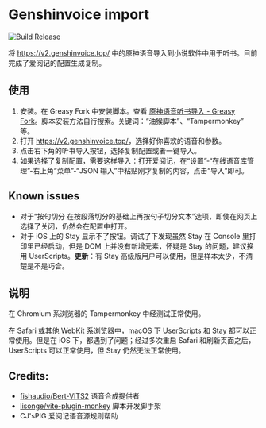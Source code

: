 # Genshinvoice import

[![Build Release](https://github.com/yy4382/genshinvoice-import/actions/workflows/build-release.yaml/badge.svg)](https://github.com/yy4382/genshinvoice-import/actions/workflows/build-release.yaml)

将 <https://v2.genshinvoice.top/> 中的原神语音导入到小说软件中用于听书。目前完成了爱阅记的配置生成复制。

## 使用

1. 安装。在 Greasy Fork 中安装脚本。查看 [原神语音听书导入 - Greasy Fork](https://greasyfork.org/zh-CN/scripts/489531-%E5%8E%9F%E7%A5%9E%E8%AF%AD%E9%9F%B3%E5%90%AC%E4%B9%A6%E5%AF%BC%E5%85%A5)。脚本安装方法自行搜索。关键词：“油猴脚本”、“Tampermonkey” 等。
2. 打开 <https://v2.genshinvoice.top/>，选择好你喜欢的语音和参数。
3. 点击右下角的听书导入按钮，选择复制配置或者一键导入。
4. 如果选择了复制配置，需要这样导入：打开爱阅记，在“设置”-“在线语音库管理”-右上角“菜单”-“JSON 输入”中粘贴刚才复制的内容，点击“导入”即可。

## Known issues

- 对于“按句切分 在按段落切分的基础上再按句子切分文本”选项，即使在网页上选择了关闭，仍然会在配置中打开。
- 对于 iOS 上的 Stay 显示不了按钮。调试了下发现虽然 Stay 在 Console 里打印里已经启动，但是 DOM 上并没有新增元素，怀疑是 Stay 的问题，建议换用 UserScripts。**更新**：有 Stay 高级版用户可以使用，但是样本太少，不清楚是不是巧合。

## 说明

在 Chromium 系浏览器的 Tampermonkey 中经测试正常使用。

在 Safari 或其他 WebKit 系浏览器中，macOS 下 [UserScripts](https://apps.apple.com/cn/app/userscripts/id1463298887) 和 [Stay](https://apps.apple.com/cn/app/stay-for-safari-%E6%B5%8F%E8%A7%88%E5%99%A8%E4%BC%B4%E4%BE%A3/id1591620171) 都可以正常使用。但是在 iOS 下，都遇到了问题；经过多次重启 Safari 和刷新页面之后，UserScripts 可以正常使用，但 Stay 仍然无法正常使用。

## Credits:

- [fishaudio/Bert-VITS2](https://github.com/fishaudio/Bert-VITS2) 语音合成提供者
- [lisonge/vite-plugin-monkey](https://github.com/lisonge/vite-plugin-monkey) 脚本开发脚手架
- CJ'sPIG 爱阅记语音源规则帮助
